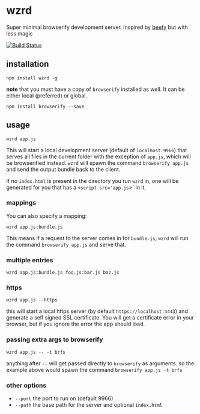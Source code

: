 # wzrd

Super minimal browserify development server. Inspired by [beefy](http://npmjs.org/beefy) but with less magic

[![Build Status](https://travis-ci.org/maxogden/wzrd.svg?branch=master)](https://travis-ci.org/maxogden/wzrd)

## installation

```
npm install wzrd -g
```

**note** that you must have a copy of `browserify` installed as well. It can be either local (preferred) or global.

```
npm install browserify --save
```

## usage

```
wzrd app.js
```

This will start a local development server (default of `localhost:9966`) that serves all files in the current folder with the exception of `app.js`, which will be browserified instead. `wzrd` will spawn the command `browserify app.js` and send the output bundle back to the client.

If no `index.html` is present in the directory you run `wzrd` in, one will be generated for you that has a `<script src='app.js`></script>` in it.

### mappings

You can also specify a mapping:

```
wzrd app.js:bundle.js
```

This means if a request to the server comes in for `bundle.js`, `wzrd` will run the command `browserify app.js` and serve that.

### multiple entries

```
wzrd app.js:bundle.js foo.js:bar.js baz.js
```

### https

```
wzrd app.js --https
```

this will start a local https server (by default `https://localhost:4443`) and generate a self signed SSL certificate. You will get a certificate error in your browser, but if you ignore the error the app should load.

### passing extra args to browserify

```
wzrd app.js -- -t brfs
```

anything after `--` will get passed directly to `browserify` as arguments. so the example above would spawn the command `browserify app.js -t brfs`

### other options

- `--port` the port to run on (default 9966)
- `--path` the base path for the server and optional `index.html`
